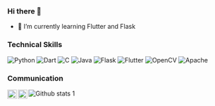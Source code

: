 
### Hi there 👋

<!--
**osmankrblt/osmankrblt** is a ✨ _special_ ✨ repository because its `README.md` (this file) appears on your GitHub profile.

Here are some ideas to get you started:

- 🔭 I’m currently working on ... -->
- 🌱 I’m currently learning Flutter and Flask 
<!--
- 👯 I’m looking to collaborate on ...
- 🤔 I’m looking for help with ...
- 💬 Ask me about ...
- 📫 How to reach me: ...
- 😄 Pronouns: ...
- ⚡ Fun fact: ...
-->
### Technical Skills
![Python](https://img.shields.io/badge/python-3670A0?style=for-the-badge&logo=python&logoColor=ffdd54)
![Dart](https://img.shields.io/badge/dart-%230175C2.svg?style=for-the-badge&logo=dart&logoColor=white)
![C](https://img.shields.io/badge/c-%2300599C.svg?style=for-the-badge&logo=c&logoColor=white)
![Java](https://img.shields.io/badge/java-%23ED8B00.svg?style=for-the-badge&logo=java&logoColor=white)
![Flask](https://img.shields.io/badge/flask-%23000.svg?style=for-the-badge&logo=flask&logoColor=white)
![Flutter](https://img.shields.io/badge/Flutter-%2302569B.svg?style=for-the-badge&logo=Flutter&logoColor=white)
![OpenCV](https://img.shields.io/badge/opencv-%23white.svg?style=for-the-badge&logo=opencv&logoColor=white)
![Apache](https://img.shields.io/badge/apache-%23D42029.svg?style=for-the-badge&logo=apache&logoColor=white)

### Communication

<a href="https://www.linkedin.com/in/h.osmankarabulut "><img align="left" src="https://www.svgrepo.com/show/54425/linkedin.svg" alt=" Osman Karabulut | LinkedIn" width="21px"/></a>
<a href="https://www.instagram.com/in/h.osmankarabulut "><img align="left" src="https://www.svgrepo.com/show/303145/instagram-2-1-logo.svg" alt=" Osman Karabulut | Instagram" width="21px"/></a>

![Github stats 1](https://github-readme-stats.vercel.app/api?username=osmankrblt&show_icons=true&theme=gradient) 

